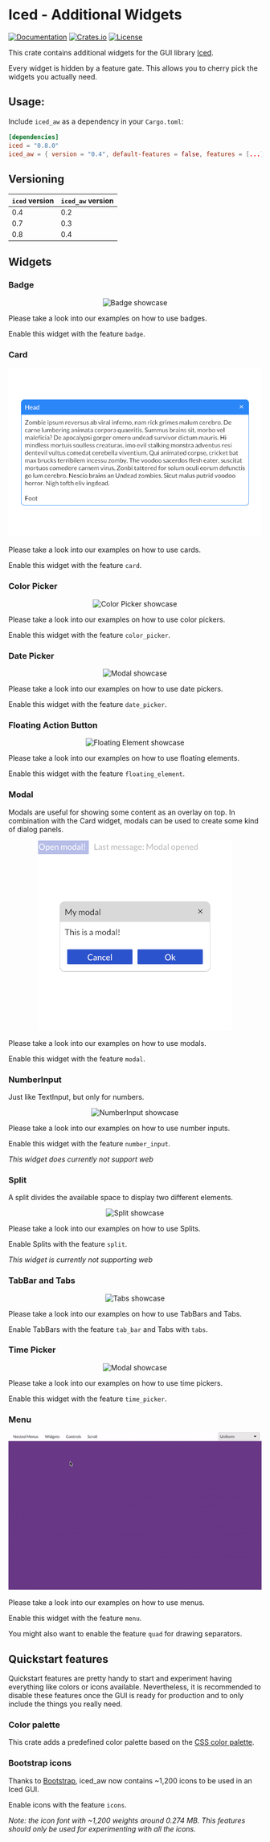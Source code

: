 # Iced - Additional Widgets

[![Documentation](https://docs.rs/iced_aw/badge.svg)](https://docs.rs/iced_aw)
[![Crates.io](https://img.shields.io/crates/v/iced_aw.svg)](https://crates.io/crates/iced)
[![License](https://img.shields.io/crates/l/iced_aw.svg)](https://github.com/iced-rs/iced/blob/master/LICENSE)

This crate contains additional widgets for the GUI library [Iced](https://github.com/hecrj/iced).

Every widget is hidden by a feature gate. This allows you to cherry pick the widgets you actually need.

## Usage:

Include `iced_aw` as a dependency in your `Cargo.toml`:
```toml
[dependencies]
iced = "0.8.0"
iced_aw = { version = "0.4", default-features = false, features = [...] }
```

## Versioning

| `iced` version | `iced_aw` version |
| -------------- | ----------------- |
| 0.4            | 0.2               |
| 0.7            | 0.3               |
| 0.8            | 0.4               |

## Widgets


### Badge

<center>

![Badge showcase](./images/showcase/badge.png)

</center>

Please take a look into our examples on how to use badges.

Enable this widget with the feature `badge`.

### Card

<center>

![Card showcase](./images/showcase/card.png)

</center>


Please take a look into our examples on how to use cards.

Enable this widget with the feature `card`.

### Color Picker

<center>

![Color Picker showcase](./images/showcase/color_picker.png)

</center>

Please take a look into our examples on how to use color pickers.

Enable this widget with the feature `color_picker`.

### Date Picker

<center>

![Modal showcase](./images/showcase/date_picker.png)

</center>

Please take a look into our examples on how to use date pickers.

Enable this widget with the feature `date_picker`.

### Floating Action Button

<center>

![Floating Element showcase](./images/showcase/floating_button.png)

</center>

Please take a look into our examples on how to use floating elements.

Enable this widget with the feature `floating_element`.

### Modal

Modals are useful for showing some content as an overlay on top. In combination with the Card widget, modals can be used to create some kind of dialog panels.

<center>

![Modal showcase](./images/showcase/modal.png)

</center>


Please take a look into our examples on how to use modals.

Enable this widget with the feature `modal`.

### NumberInput

Just like TextInput, but only for numbers.

<center>

![NumberInput showcase](./images/showcase/number_input.png)

</center>

Please take a look into our examples on how to use number inputs.

Enable this widget with the feature `number_input`.

*This widget does currently not support web*

### Split

A split divides the available space to display two different elements.

<center>

![Split showcase](./images/showcase/split_example.gif)

</center>

Please take a look into our examples on how to use Splits.

Enable Splits with the feature `split`.

*This widget is currently not supporting web*

### TabBar and Tabs

<center>

![Tabs showcase](./images/showcase/tabs_example.gif)

</center>

Please take a look into our examples on how to use TabBars and Tabs.

Enable TabBars with the feature `tab_bar` and Tabs with `tabs`.

### Time Picker

<center>

![Modal showcase](./images/showcase/time_picker.png)

</center>

Please take a look into our examples on how to use time pickers.

Enable this widget with the feature `time_picker`.


### Menu

<center>

![Menu showcase](./images/showcase/menu.gif)

</center>

Please take a look into our examples on how to use menus.

Enable this widget with the feature `menu`.

You might also want to enable the feature `quad` for drawing separators.


## Quickstart features

Quickstart features are pretty handy to start and experiment having everything like colors or icons available. Nevertheless, it is recommended to disable these features once the GUI is ready for production and to only include the things you really need.

### Color palette

This crate adds a predefined color palette based on the [CSS color palette](https://www.w3schools.com/cssref/css_colors.asp).

### Bootstrap icons

Thanks to [Bootstrap](https://icons.getbootstrap.com), iced_aw now contains ~1,200 icons to be used in an Iced GUI.

Enable icons with the feature `icons`.

*Note: the icon font with ~1,200 weights around 0.274 MB. This features should only be used for experimenting with all the icons.*
